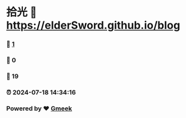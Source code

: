 # 拾光 :link: https://elderSword.github.io/blog 
### :page_facing_up: [1](https://elderSword.github.io/blog/tag.html) 
### :speech_balloon: 0 
### :hibiscus: 19 
### :alarm_clock: 2024-07-18 14:34:16 
### Powered by :heart: [Gmeek](https://github.com/Meekdai/Gmeek)
